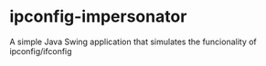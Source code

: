 # ipconfig-impersonator
 A simple Java Swing application that simulates the funcionality of ipconfig/ifconfig
